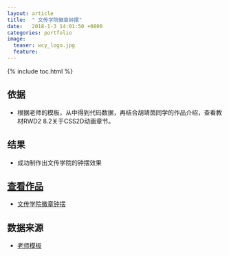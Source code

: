 ```yaml
---
layout: article
title:  " 文传学院徽章钟摆"
date:   2018-1-3 14:01:50 +0800
categories: portfolio
image:
  teaser: wcy_logo.jpg
  feature: 
---
```


{% include toc.html %}

## 依据
* 根据老师的模板，从中得到代码数据，再结合胡靖茵同学的作品介绍，查看教材RWD2 8.2关于CSS2D动画章节。

## 结果
* 成功制作出文传学院的钟摆效果

## [查看作品](https://YouYou-Chen.github.io/portfolio/zhongbai)
* [文传学院徽章钟摆](https://YouYou-Chen.github.io/portfolio/zhongbai)

## 数据来源
* [老师模板](https://hanteng.github.io/teaching/WCY_logo/)


